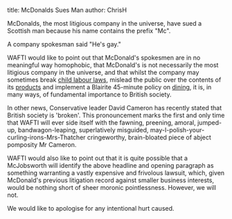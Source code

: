 title: McDonalds Sues Man
author: ChrisH

<p>
McDonalds, the most litigious company in the universe, have
sued a Scottish man because his name contains the prefix "Mc".
</p>
<!--BREAK-->
<p>
A company spokesman said "He's gay."
</p>
<p>
WAFTI would like to point out that McDonald's 
spokesmen are in no meaningful way
homophobic, that McDonald's is not necessarily the most litigious 
company in the universe, and that whilst the company may sometimes break
<a href="http://news.bbc.co.uk/1/hi/education/1466398.stm">child labour 
laws</a>,
mislead the public over the contents of its
<a href="http://news.bbc.co.uk/1/hi/world/1348296.stm">products</a> and 
implement a Blairite 45-minute policy on
<a href="http://www.guardian.co.uk/uk_news/story/0,,2225434,00.html">dining</a>,
it is, in many ways, of fundamental importance to British society.
</p><p>
In other news, Conservative leader David Cameron has recently stated that British society is
'broken'. This pronouncement marks the first and only time that WAFTI will ever side itself with
the fawning, preening, amoral, jumped-up, bandwagon-leaping, superlatively misguided, 
may-I-polish-your-curling-irons-Mrs-Thatcher cringeworthy, brain-bloated piece of abject pomposity 
Mr Cameron. 
<p>
WAFTI would also like to point out that it is quite possible that a McJobsworth will identify the
above headline and opening paragraph as something warranting a vastly expensive and frivolous
lawsuit, which, given McDonald's previous litigation record against smaller business interests,
would be nothing short of sheer moronic pointlessness. However, we will not. 

We would like to apologise for any intentional hurt caused.
</p>

